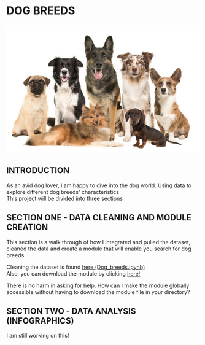 # DOG BREEDS
![](https://github.com/iamcbn/Dog-Breeds/blob/main/Dog%20breeds%20picture.jpg)

## INTRODUCTION
As an avid dog lover, I am happy to dive into the dog world. Using data to explore different dog breeds' characteristics  
This project will be divided into three sections

## SECTION ONE - DATA CLEANING AND MODULE CREATION
This section is a walk through of how I integrated and pulled the dataset, cleaned the data and create a module that will enable you search for dog breeds.

Cleaning the dataset is found [here (Dog_breeds.ipynb)](https://github.com/iamcbn/Dog-Breeds/blob/main/Dog%20breeds.ipynb)  
Also, you can download the module by clicking [here!](https://github.com/iamcbn/Dog-Breeds/blob/main/dog_breed.py)  

There is no harm in asking for help. How can I make the module globally accessible without having to download the module file in your directory?

## SECTION TWO - DATA ANALYSIS (INFOGRAPHICS)
I am still working on this!

